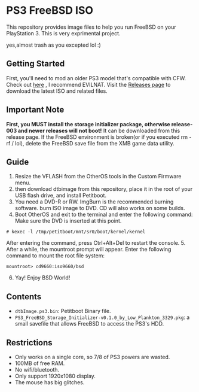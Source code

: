 # PS3 FreeBSD ISO

This repository provides image files to help you run FreeBSD on your PlayStation 3. This is very exprimental project.

yes,almost trash as you excepted lol :)

## Getting Started
First, you'll need to mod an older PS3 model that's compatible with CFW. Check out [here](https://consolemods.org/wiki/PS3:Getting_Started) , I recommend EVILNAT.
Visit the [Releases page](https://github.com/LowPla3329/ps3-freebsd-iso/releases) to download the latest ISO and related files.

## Important Note
**First, you MUST install the storage initializer package, otherwise release-003 and newer releases will not boot!**
It can be downloaded from this release page.
If the FreeBSD environment is broken(or if you executed rm -rf / lol), delete the FreeBSD save file from the XMB game data utility.

## Guide
1. Resize the VFLASH from the OtherOS tools in the Custom Firmware menu.
2. then download dtbimage from this repository, place it in the root of your USB flash drive, and install Petitboot.
3. You need a DVD-R or RW. ImgBurn is the recommended burning software. burn ISO image to DVD. CD will also works on some builds.
4. Boot OtherOS and exit to the terminal and enter the following command: Make sure the DVD is inserted at this point.
```
# kexec -l /tmp/petitboot/mnt/sr0/boot/kernel/kernel
```
After entering the command, press Ctrl+Alt+Del to restart the console.
5. After a while, the mountroot prompt will appear. Enter the following command to mount the root file system:
  ```
  mountroot> cd9660:iso9660/bsd
  ```
6. Yay! Enjoy BSD World!

## Contents

- `dtbImage.ps3.bin`: Petitboot Binary file.
- `PS3_FreeBSD_Storage_Initializer-v0.1.0_by_Low_Plankton_3329.pkg`: a small savefile that allows FreeBSD to access the PS3's HDD.

## Restrictions
- Only works on a single core, so 7/8 of PS3 powers are wasted.
- 100MB of free RAM.
- No wifi/bluetooth.
- Only support 1920x1080 display.
- The mouse has big glitches.
